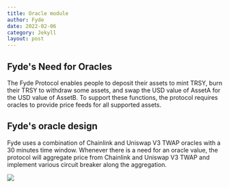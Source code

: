 ```yaml
---
title: Oracle module
author: Fyde  
date: 2022-02-06
category: Jekyll
layout: post
---
```


## Fyde's Need for Oracles
The Fyde Protocol enables people to deposit their assets to mint TRSY, burn their TRSY to withdraw some assets, and swap the USD value of AssetA for the USD value of AssetB. To support these functions, the protocol requires oracles to provide price feeds for all supported assets.

## Fyde's oracle design
Fyde uses a combination of Chainlink and Uniswap V3 TWAP oracles with a 30 minutes time window. Whenever there is a need for an oracle value, the protocol will aggregate price from Chainlink and Uniswap V3 TWAP and implement various circuit breaker along the aggregation.


<img src="{{site.baseurl}}/illustrations/OracleFlow.svg">


